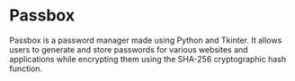 # Passbox

Passbox is a password manager made using Python and Tkinter. It allows users to generate and store passwords for various websites and applications while encrypting them using the SHA-256 cryptographic hash function.
